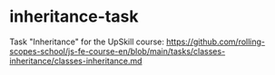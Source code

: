 # inheritance-task
Task "Inheritance" for the UpSkill course: https://github.com/rolling-scopes-school/js-fe-course-en/blob/main/tasks/classes-inheritance/classes-inheritance.md
